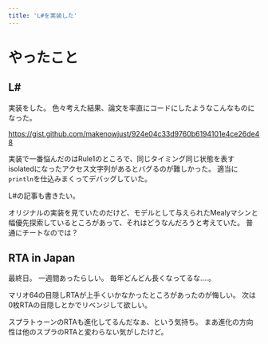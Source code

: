 ```yaml
---
title: 'L#を実装した'
---
```


# やったこと

## L#

実装をした。
色々考えた結果、論文を率直にコードにしたようなこんなものになった。

<https://gist.github.com/makenowjust/924e04c33d9760b6194101e4ce26de48>

実装で一番悩んだのはRule1のところで、同じタイミング同じ状態を表すisolatedになったアクセス文字列があるとバグるのが難しかった。
適当に`println`を仕込みまくってデバッグしていた。

L#の記事も書きたい。

オリジナルの実装を見ていたのだけど、モデルとして与えられたMealyマシンと幅優先探索しているところがあって、それはどうなんだろうと考えていた。
普通にチートなのでは？

## RTA in Japan

最終日。
一週間あったらしい。
毎年どんどん長くなってるな‥‥。

マリオ64の目隠しRTAが上手くいかなかったところがあったのが悔しい。
次は0枚RTAの目隠しとかでリベンジして欲しい。

スプラトゥーンのRTAも進化してるんだなぁ、という気持ち。
まあ進化の方向性は他のスプラのRTAと変わらない気がしたけど。
